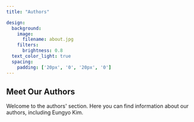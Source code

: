 ```yaml
---
title: "Authors"

design:
  background:
    image:
      filename: about.jpg
    filters:
      brightness: 0.8
  text_color_light: true
  spacing:
    padding: ['20px', '0', '20px', '0']
---
```


## Meet Our Authors

Welcome to the authors' section. Here you can find information about our authors, including Eungyo Kim.
